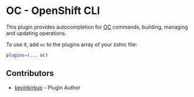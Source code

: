 # OC - OpenShift CLI

This plugin provides autocompletion for
[OC](https://docs.openshift.com/container-platform/latest/cli_reference/openshift_cli/getting-started-cli.html)
commands, building, managing and updating operations.

To use it, add `oc` to the plugins array of your zshrc file:

```bash
plugins=(... oc)
```

## Contributors

-   [kevinkirkup](https://github.com/kevinkirkup) - Plugin Author
